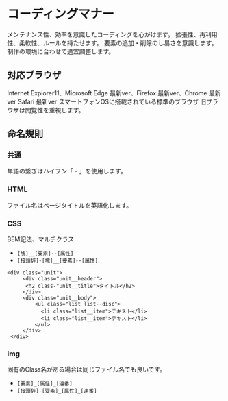 # コーディングマナー

メンテナンス性、効率を意識したコーディングを心がけます。
拡張性、再利用性、柔軟性、ルールを持たせます。
要素の追加・削除のし易さを意識します。
制作の環境に合わせて適宜調整します。

## 対応ブラウザ

Internet Explorer11、Microsoft Edge 最新ver、Firefox 最新ver、Chrome 最新ver Safari 最新ver
スマートフォンOSに搭載されている標準のブラウザ
旧ブラウザは閲覧性を重視します。

## 命名規則 

### 共通

単語の繋ぎはハイフン「 - 」を使用します。

### HTML

ファイル名はページタイトルを英語化します。

### CSS

BEM記法、マルチクラス  

- ````[塊]__[要素]--[属性]````  
- ````[接頭辞]-[塊]__[要素]--[属性]````

````
<div class="unit">
     <div class="unit__header">
      <h2 class-"unit__title">タイトル</h2>
     </div>
     <div class="unit__body">
         <ul class="list list--disc">
           <li class="list__item">テキスト</li>
           <li class="list__item">テキスト</li>
         </ul>
     </div>
 </div>
````

### img

固有のClass名がある場合は同じファイル名でも良いです。

- ````[要素]_[属性]_[連番]````
- ````[接頭辞]-[要素]_[属性]_[連番]````